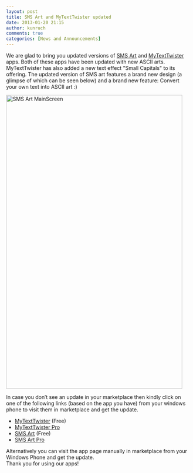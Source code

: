 ```yaml
---
layout: post
title: SMS Art and MyTextTwister updated
date: 2013-01-20 21:15
author: kunruch
comments: true
categories: [News and Announcements]
---
```

We are glad to bring you updated versions of <a title="SMS ART" href="https://kunruchcreations.com/sms-art/" target="_blank">SMS Art</a> and <a title="Announcing KunRuch Creations’ new Home" href="https://kunruchcreations.com/announcing-kunruch-creations-new-home/" target="_blank">MyTextTwister</a> apps. Both of these apps have been updated with new ASCII arts. MyTextTwister has also added a new text effect "Small Capitals" to its offering. The updated version of SMS art features a brand new design (a glimpse of which can be seen below) and a brand new feature: Convert your own text into ASCII art :)

<a href="https://kunruchcreations.com/wp-content/uploads/2013/01/MainScreen.png"><img class="aligncenter size-full wp-image-1151" alt="SMS Art MainScreen" src="https://kunruchcreations.com/wp-content/uploads/2013/01/MainScreen.png" width="480" height="800" /></a>

In case you don’t see an update in your marketplace then kindly click on one of the following links (based on the app you have) from your windows phone to visit them in marketplace and get the update.
<ul>
	<li><a href="http://windowsphone.com/s?appid=0db2a471-6f36-4e7f-8e95-acfff7f33f44" target="_blank">MyTextTwister</a> (Free)</li>
	<li><a href="http://windowsphone.com/s?appid=4a5e84b9-6487-460a-b166-cce21492600e" target="_blank">MyTextTwister Pro</a></li>
	<li><a href="http://windowsphone.com/s?appid=68e564ee-3e5b-4465-aab6-1ae3ccc74fbb" target="_blank">SMS Art</a> (Free)</li>
	<li><a href="http://windowsphone.com/s?appid=45c04344-d237-4f12-abae-fb244eeeed2e" target="_blank">SMS Art Pro</a></li>
</ul>
<div>Alternatively you can visit the app page manually in marketplace from your Windows Phone and get the update.</div>
Thank you for using our apps!
